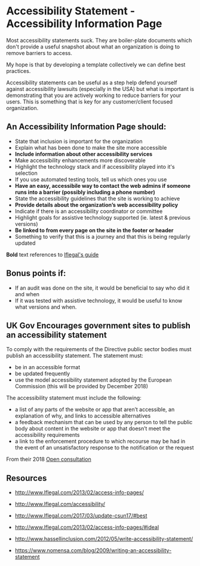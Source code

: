 # Accessibility Statement - Accessibility Information Page

Most accessibility statements suck.  They are boiler-plate documents which don't provide a useful snapshot about what an organization is doing to remove barriers to access. 

My hope is that by developing a template collectively we can define best practices. 

Accessibility statements can be useful as a step help defend yourself against accessibility lawsuits (especially in the USA) but what is important is demonstrating that you are actively working to reduce barriers for your users.  This is something that is key for any customer/client focused organization. 


## An Accessibility Information Page should:
- State that inclusion is important for the organization
- Explain what has been done to make the site more accessible
- **Include information about other accessibility services**
- Make accessibility enhancements more discoverable
- Highlight the technology stack and if accessibility played into it's selection
- If you use automated testing tools, tell us which ones you use
- **Have an easy, accessibile way to contact the web admins if someone runs into a barrier (possibly including a phone number)**
- State the accessibility guidelines that the site is working to achieve
- **Provide details about the organization’s web accessibility policy**
- Indicate if there is an accessibility coordinator or committee
- Highlight goals for assistive technology supported (ie. latest & previous versions)
- **Be linked to from every page on the site in the footer or header**
- Something to verify that this is a journey and that this is being regularly updated

**Bold** text references to [lflegal's guide](http://www.lflegal.com/2013/02/access-info-pages/#ideal)


## Bonus points if:
- If an audit was done on the site, it would be beneficial to say who did it and when
- If it was tested with assistive technology, it would be useful to know what versions and when.


## UK Gov Encourages government sites to publish an accessibility statement

To comply with the requirements of the Directive public sector bodies must publish an accessibility statement. The statement must:
   - be in an accessible format
   - be updated frequently
   - use the model accessibility statement adopted by the European Commission (this will be provided by December 2018)

The accessibility statement must include the following:
   - a list of any parts of the website or app that aren’t accessible, an explanation of why, and links to accessible alternatives
   - a feedback mechanism that can be used by any person to tell the public body about content in the website or app that doesn’t meet the accessibility requirements
   - a link to the enforcement procedure to which recourse may be had in the event of an unsatisfactory response to the notification or the request

From their 2018 [Open consultation](https://www.gov.uk/government/consultations/accessibility-of-public-sector-websites-and-apps-new-duties-and-regulations/consultation-information-and-questions#publish-an-accessibility-statement)


## Resources
- http://www.lflegal.com/2013/02/access-info-pages/
- http://www.lflegal.com/accessibility/
- http://www.lflegal.com/2017/03/update-csun17/#best
- http://www.lflegal.com/2013/02/access-info-pages/#ideal

- http://www.hassellinclusion.com/2012/05/write-accessibility-statement/
- https://www.nomensa.com/blog/2009/writing-an-accessibility-statement
